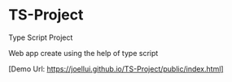 # TS-Project
Type Script Project

Web app create using the help of type script 

[Demo Url: https://joellui.github.io/TS-Project/public/index.html]
